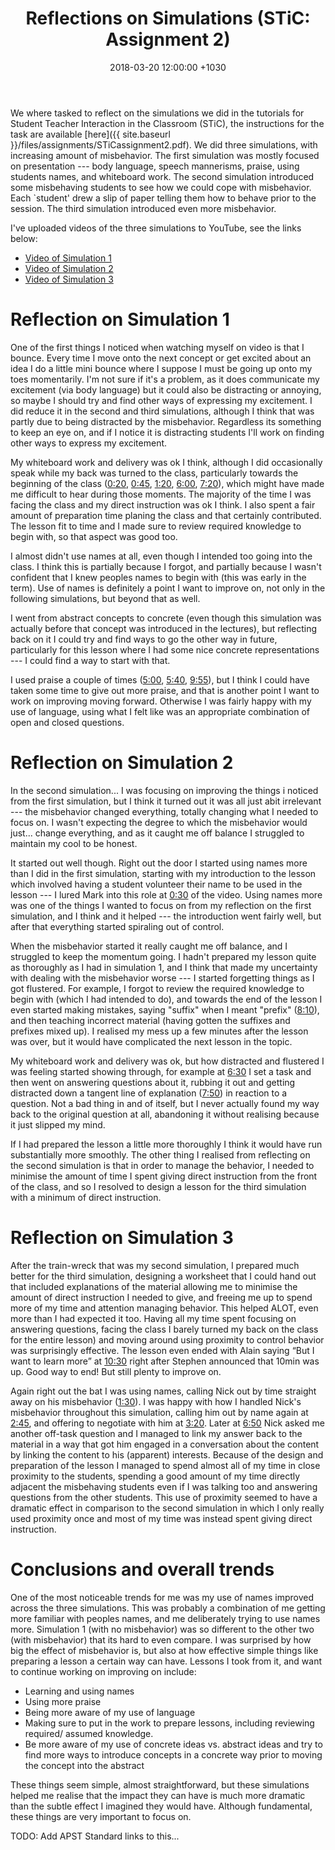 ﻿---
layout: post
title:  "Reflections on Simulations (STiC: Assignment 2)"
date:   2018-03-20 12:00:00 +1030
categories: MTeach STiC
---

We where tasked to reflect on the simulations we did in the tutorials for Student Teacher Interaction in the Classroom (STiC), the instructions for the task are available [here]({{ site.baseurl }}/files/assignments/STiCassignment2.pdf). We did three simulations, with increasing amount of misbehavior. The first simulation was mostly focused on presentation --- body language, speech mannerisms, praise, using students names, and whiteboard work. The second simulation introduced some misbehaving students to see how we could cope with misbehavior. Each `student' drew a slip of paper telling them how to behave prior to the session. The third simulation introduced even more misbehavior.

I've uploaded videos of the three simulations to YouTube, see the links below:
- [Video of Simulation 1](https://youtu.be/gq8I5YF4bg4)
- [Video of Simulation 2](https://youtu.be/_HuUQ4zd4qI)
- [Video of Simulation 3](https://youtu.be/__82xps6YJw)

# Reflection on Simulation 1

One of the first things I noticed when watching myself on video is that I bounce. Every time I move onto the next concept or get excited about an idea I do a little mini bounce where I suppose I must be going up onto my toes momentarily. I'm not sure if it's a problem, as it does communicate my excitement (via body language) but it could also be distracting or annoying, so maybe I should try and find other ways of expressing my excitement. I did reduce it in the second and third simulations, although I think that was partly due to being distracted by the misbehavior. Regardless its something to keep an eye on, and if I notice it is distracting students I'll work on finding other ways to express my excitement. 

My whiteboard work and delivery was ok I think, although I did occasionally speak while my back was turned to the class, particularly towards the beginning of the class ([0:20](https://youtu.be/gq8I5YF4bg4?t=20), [0:45](https://youtu.be/gq8I5YF4bg4?t=45), [1:20](https://youtu.be/gq8I5YF4bg4?t=80), [6:00](https://youtu.be/gq8I5YF4bg4?t=360), [7:20](https://youtu.be/gq8I5YF4bg4?t=440)), which might have made me difficult to hear during those moments. The majority of the time I was facing the class and my direct instruction was ok I think. I also spent a fair amount of preparation time planing the class and that certainly contributed. The lesson fit to time and I made sure to review required knowledge to begin with, so that aspect was good too. 

I almost didn't use names at all, even though I intended too going into the class. I think this is partially because I forgot, and partially because I wasn't confident that I knew peoples names to begin with (this was early in the term). Use of names is definitely a point I want to improve on, not only in the following simulations, but beyond that as well.

I went from abstract concepts to concrete (even though this simulation was actually before that concept was introduced in the lectures), but reflecting back on it I could try and find ways to go the other way in future, particularly for this lesson where I had some nice concrete representations --- I could find a way to start with that. 
 
I used praise a couple of times ([5:00](https://youtu.be/gq8I5YF4bg4?t=300), [5:40](https://youtu.be/gq8I5YF4bg4?t=340), [9:55](https://youtu.be/gq8I5YF4bg4?t=595)), but I think I could have taken some time to give out more praise, and that is another point I want to work on improving moving forward. Otherwise I was fairly happy with my use of language, using what I felt like was an appropriate combination of open and closed questions.
 
# Reflection on Simulation 2

In the second simulation... I was focusing on improving the things i noticed from the first simulation, but I think it turned out it was all just abit irrelevant --- the misbehavior changed everything, totally changing what I needed to focus on. I wasn't expecting the degree to which the misbehavior would just... change everything, and as it caught me off balance I struggled to maintain my cool to be honest. 

It started out well though. Right out the door I started using names more than I did in the first simulation, starting with my introduction to the lesson which involved having a student volunteer their name to be used in the lesson --- I lured Mark into this role at [0:30](https://youtu.be/_HuUQ4zd4qI?t=30) of the video. Using names more was one of the things I wanted to focus on from my reflection on the first simulation, and I think and it helped --- the introduction went fairly well, but after that everything started spiraling out of control. 

When the misbehavior started it really caught me off balance, and I struggled to keep the momentum going. I hadn't prepared my lesson quite as thoroughly as I had in simulation 1, and I think that made my uncertainty with dealing with the misbehavior worse --- I started forgetting things as I got flustered. For example, I forgot to review the required knowledge to begin with (which I had intended to do), and towards the end of the lesson I even started making mistakes, saying "suffix" when I meant "prefix" ([8:10](https://youtu.be/_HuUQ4zd4qI?t=490)), and then teaching incorrect material (having gotten the suffixes and prefixes mixed up). I realised my mess up a few minutes after the lesson was over, but it would have complicated the next lesson in the topic.  

My whiteboard work and delivery was ok, but how distracted and flustered I was feeling started showing through, for example at [6:30](https://youtu.be/_HuUQ4zd4qI?t=390) I set a task and then went on answering questions about it, rubbing it out and getting distracted down a tangent line of explanation ([7:50](https://youtu.be/_HuUQ4zd4qI?t=470)) in reaction to a question. Not a bad thing in and of itself, but I never actually found my way back to the original question at all, abandoning it without realising because it just slipped my mind.

If I had prepared the lesson a little more thoroughly I think it would have run substantially more smoothly. The other thing I realised from reflecting on the second simulation is that in order to manage the behavior, I needed to minimise the amount of time I spent giving direct instruction from the front of the class, and so I resolved to design a lesson for the third simulation with a minimum of direct instruction.


# Reflection on Simulation 3

After the train-wreck that was my second simulation, I prepared much better for the third simulation, designing a worksheet that I could hand out that included explanations of the material allowing me to minimise the amount of direct instruction I needed to give, and freeing me up to spend more of my time and attention managing behavior. This helped ALOT, even more than I had expected it too. Having all my time spent focusing on answering questions, facing the class I barely turned my back on the class for the entire lesson) and moving around using proximity to control behavior was surprisingly effective. The lesson even ended with Alain saying “But I want to learn more” at [10:30](https://youtu.be/__82xps6YJw?t=630) right after Stephen announced that 10min was up. Good way to end! But still plenty to improve on.

Again right out the bat I was using names, calling Nick out by time straight away on his misbehavior ([1:30](https://youtu.be/__82xps6YJw?t=90)). I was happy with how I handled Nick's misbehavior throughout this simulation, calling him out by name again at [2:45](https://youtu.be/__82xps6YJw?t=165), and offering to negotiate with him at [3:20](https://youtu.be/__82xps6YJw?t=200). Later at [6:50](https://youtu.be/__82xps6YJw?t=410) Nick asked me another off-task question and I managed to link my answer back to the material in a way that got him engaged in a conversation about the content by linking the content to his (apparent) interests. Because of the design and preparation of the lesson I managed to spend almost all of my time in close proximity to the students, spending a good amount of my time directly adjacent the misbehaving students even if I was talking too and answering questions from the other students. This use of proximity seemed to have a dramatic effect in comparison to the second simulation in which I only really used proximity once and most of my time was instead spent giving direct instruction. 

# Conclusions and overall trends

One of the most noticeable trends for me was my use of names improved across the three simulations. This was probably a combination of me getting more familiar with peoples names, and me deliberately trying to use names more. Simulation 1 (with no misbehavior) was so different to the other two (with misbehavior) that its hard to even compare. I was surprised by how big the effect of misbehavior is, but also at how effective simple things like preparing a lesson a certain way can have. Lessons I took from it, and want to continue working on improving on include:
- Learning and using names
- Using more praise
- Being more aware of my use of language
- Making sure to put in the work to prepare lessons, including reviewing required/ assumed knowledge.
- Be more aware of my use of concrete ideas vs. abstract ideas and try to find more ways to introduce concepts in a concrete way prior to moving the concept into the abstract

These things seem simple, almost straightforward, but these simulations helped me realise that the impact they can have is much more dramatic than the subtle effect I imagined they would have. Although fundamental, these things are very important to focus on. 

TODO: Add APST Standard links to this...
